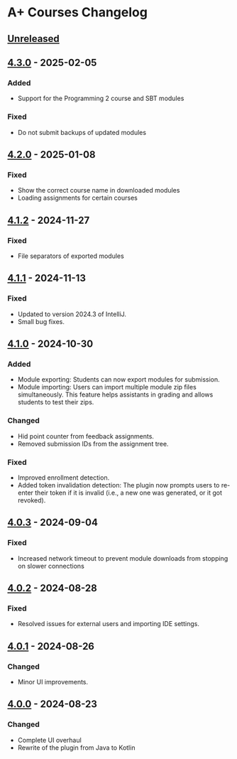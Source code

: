 <!-- Keep a Changelog guide -> https://keepachangelog.com -->

# A+ Courses Changelog

## [Unreleased]

## [4.3.0] - 2025-02-05

### Added

- Support for the Programming 2 course and SBT modules

### Fixed

- Do not submit backups of updated modules

## [4.2.0] - 2025-01-08

### Fixed

- Show the correct course name in downloaded modules
- Loading assignments for certain courses

## [4.1.2] - 2024-11-27

### Fixed

- File separators of exported modules

## [4.1.1] - 2024-11-13

### Fixed

- Updated to version 2024.3 of IntelliJ.
- Small bug fixes.

## [4.1.0] - 2024-10-30

### Added

- Module exporting: Students can now export modules for submission.
- Module importing: Users can import multiple module zip files simultaneously. This feature helps assistants in grading
  and allows students to test their zips.

### Changed

- Hid point counter from feedback assignments.
- Removed submission IDs from the assignment tree.

### Fixed

- Improved enrollment detection.
- Added token invalidation detection: The plugin now prompts users to re-enter their token if it is invalid (i.e., a new
  one was generated, or it got revoked).

## [4.0.3] - 2024-09-04

### Fixed

- Increased network timeout to prevent module downloads from stopping on slower connections

## [4.0.2] - 2024-08-28

### Fixed

- Resolved issues for external users and importing IDE settings.

## [4.0.1] - 2024-08-26

### Changed

- Minor UI improvements.

## [4.0.0] - 2024-08-23

### Changed

- Complete UI overhaul
- Rewrite of the plugin from Java to Kotlin

[Unreleased]: https://github.com/Aalto-LeTech/aplus-courses/compare/v4.3.0...HEAD
[4.3.0]: https://github.com/Aalto-LeTech/aplus-courses/compare/v4.2.0...v4.3.0
[4.2.0]: https://github.com/Aalto-LeTech/aplus-courses/compare/v4.1.2...v4.2.0
[4.1.2]: https://github.com/Aalto-LeTech/aplus-courses/compare/v4.1.1...v4.1.2
[4.1.1]: https://github.com/Aalto-LeTech/aplus-courses/compare/v4.1.0...v4.1.1
[4.1.0]: https://github.com/Aalto-LeTech/aplus-courses/compare/v4.0.3...v4.1.0
[4.0.3]: https://github.com/Aalto-LeTech/aplus-courses/compare/v4.0.2...v4.0.3
[4.0.2]: https://github.com/Aalto-LeTech/aplus-courses/compare/v4.0.1...v4.0.2
[4.0.1]: https://github.com/Aalto-LeTech/aplus-courses/compare/v4.0.0...v4.0.1
[4.0.0]: https://github.com/Aalto-LeTech/aplus-courses/commits/v4.0.0
